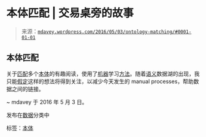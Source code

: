 <!--yml

分类：未分类

日期：2024-05-18 05:32:50

-->

# 本体匹配 | 交易桌旁的故事

> 来源：[`mdavey.wordpress.com/2016/05/03/ontology-matching/#0001-01-01`](https://mdavey.wordpress.com/2016/05/03/ontology-matching/#0001-01-01)

## 本体匹配

关于[匹配](http://homes.cs.washington.edu/~pedrod/papers/hois.pdf)多个[本体](http://videolectures.net/mmdss07_grobelnik_oml/)的有趣阅读，使用了[机器](https://pdfs.semanticscholar.org/1ed3/ca870ad5304aa47fd8f16a3b6a6534b019d0.pdf)学习[方法](http://jens-lehmann.org/files/2014/pol_introduction.pdf)。随着[语义](http://allegrograph.com/semantic-data-lake/)数据湖的出现，我只能[假定](http://userpages.uni-koblenz.de/~staab/Research/Events/ICML05tutorial/icml05tutorial.pdf)这样的想法将得到关注，以减少今天发生的 manual processes，帮助数据之间的链接。

~ mdavey 于 2016 年 5 月 3 日。

发布在[数据](https://mdavey.wordpress.com/category/data/)分类中

标签：[本体](https://mdavey.wordpress.com/tag/ontology/)
